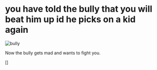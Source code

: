 # you have told the bully that you will beat him up id he picks on a kid again
![bully](https://scx1.b-cdn.net/csz/news/800/2016/disabledchil.jpg)

Now the bully gets mad and wants to fight you.

[]